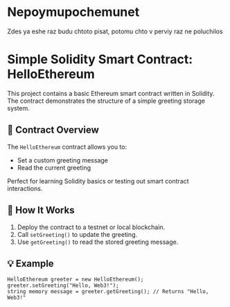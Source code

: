 # Nepoymupochemunet
Zdes ya eshe raz budu chtoto pisat, potomu chto v perviy raz ne poluchilos 
# Simple Solidity Smart Contract: HelloEthereum

This project contains a basic Ethereum smart contract written in Solidity. The contract demonstrates the structure of a simple greeting storage system.

## 📜 Contract Overview

The `HelloEthereum` contract allows you to:

- Set a custom greeting message
- Read the current greeting

Perfect for learning Solidity basics or testing out smart contract interactions.


## 🔧 How It Works

1. Deploy the contract to a testnet or local blockchain.
2. Call `setGreeting()` to update the greeting.
3. Use `getGreeting()` to read the stored greeting message.

## 💡 Example

```solidity
HelloEthereum greeter = new HelloEthereum();
greeter.setGreeting("Hello, Web3!");
string memory message = greeter.getGreeting(); // Returns "Hello, Web3!"
